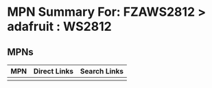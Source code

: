 



# MPN Summary For: FZAWS2812 > adafruit : WS2812

## MPNs
  

|MPN|Direct Links|Search Links|
| :--- | :--- | :--- |
||||
